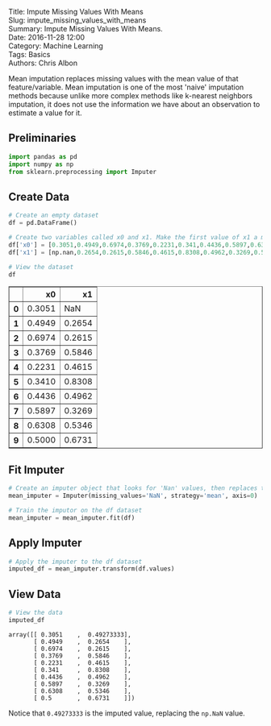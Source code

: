 Title: Impute Missing Values With Means   
Slug: impute_missing_values_with_means   
Summary: Impute Missing Values With Means.   
Date: 2016-11-28 12:00    
Category: Machine Learning   
Tags: Basics  
Authors: Chris Albon

Mean imputation replaces missing values with the mean value of that feature/variable. Mean imputation is one of the most 'naive' imputation methods because unlike more complex methods like k-nearest neighbors imputation, it does not use the information we have about an observation to estimate a value for it.

## Preliminaries


```python
import pandas as pd
import numpy as np
from sklearn.preprocessing import Imputer
```

## Create Data


```python
# Create an empty dataset
df = pd.DataFrame()

# Create two variables called x0 and x1. Make the first value of x1 a missing value
df['x0'] = [0.3051,0.4949,0.6974,0.3769,0.2231,0.341,0.4436,0.5897,0.6308,0.5]
df['x1'] = [np.nan,0.2654,0.2615,0.5846,0.4615,0.8308,0.4962,0.3269,0.5346,0.6731]

# View the dataset
df
```




<div>
<table border="1" class="dataframe">
  <thead>
    <tr style="text-align: right;">
      <th></th>
      <th>x0</th>
      <th>x1</th>
    </tr>
  </thead>
  <tbody>
    <tr>
      <th>0</th>
      <td>0.3051</td>
      <td>NaN</td>
    </tr>
    <tr>
      <th>1</th>
      <td>0.4949</td>
      <td>0.2654</td>
    </tr>
    <tr>
      <th>2</th>
      <td>0.6974</td>
      <td>0.2615</td>
    </tr>
    <tr>
      <th>3</th>
      <td>0.3769</td>
      <td>0.5846</td>
    </tr>
    <tr>
      <th>4</th>
      <td>0.2231</td>
      <td>0.4615</td>
    </tr>
    <tr>
      <th>5</th>
      <td>0.3410</td>
      <td>0.8308</td>
    </tr>
    <tr>
      <th>6</th>
      <td>0.4436</td>
      <td>0.4962</td>
    </tr>
    <tr>
      <th>7</th>
      <td>0.5897</td>
      <td>0.3269</td>
    </tr>
    <tr>
      <th>8</th>
      <td>0.6308</td>
      <td>0.5346</td>
    </tr>
    <tr>
      <th>9</th>
      <td>0.5000</td>
      <td>0.6731</td>
    </tr>
  </tbody>
</table>
</div>



## Fit Imputer


```python
# Create an imputer object that looks for 'Nan' values, then replaces them with the mean value of the feature by columns (axis=0)
mean_imputer = Imputer(missing_values='NaN', strategy='mean', axis=0)

# Train the imputor on the df dataset
mean_imputer = mean_imputer.fit(df)
```

## Apply Imputer


```python
# Apply the imputer to the df dataset
imputed_df = mean_imputer.transform(df.values)
```

## View Data


```python
# View the data
imputed_df
```




    array([[ 0.3051    ,  0.49273333],
           [ 0.4949    ,  0.2654    ],
           [ 0.6974    ,  0.2615    ],
           [ 0.3769    ,  0.5846    ],
           [ 0.2231    ,  0.4615    ],
           [ 0.341     ,  0.8308    ],
           [ 0.4436    ,  0.4962    ],
           [ 0.5897    ,  0.3269    ],
           [ 0.6308    ,  0.5346    ],
           [ 0.5       ,  0.6731    ]])



Notice that `0.49273333` is the imputed value, replacing the `np.NaN` value.
